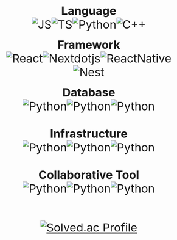 


<div align="center" style="font-size:30px;">
   <strong>Language</strong> 
</div>

<div align="center" style="font-size:30px;"><img alt="JS" src ="https://img.shields.io/badge/JavaScript-A8B9CC.svg?&style=for-the-badge&logo=JavaScript&logoColor=white"/><img alt="TS" src ="https://img.shields.io/badge/TypeScript-00599C.svg?&style=for-the-badge&logo=TypeScript&logoColor=white"/><img alt="Python" src ="https://img.shields.io/badge/Python-3776AB.svg?&style=for-the-badge&logo=Python&logoColor=white"/><img alt="C++" src ="https://img.shields.io/badge/C++-007396.svg?&style=for-the-badge&logo=C++&logoColor=white"/></div>
<br>

<div align="center" style="font-size:30px;">
 <strong>Framework</strong> 
</div>


<div align="center" style="font-size:30px;"><img alt="React" src ="https://img.shields.io/badge/React-6DB33F.svg?&style=for-the-badge&logo=React&logoColor=white"/><img alt="Nextdotjs" src ="https://img.shields.io/badge/Next-6DB33F.svg?&style=for-the-badge&logo=Nextdotjs&logoColor=white"/><img alt="ReactNative" src ="https://img.shields.io/badge/React Native-3DDC84.svg?&style=for-the-badge&logo=react&logoColor=white"/><img alt="Nest" src ="https://img.shields.io/badge/Nest-3DDC84.svg?&style=for-the-badge&logo=Nestjs&logoColor=white"/></div>
<br>


<div align="center" style="font-size:30px;">
  <strong>Database</strong>
</div>


<div align="center" style="font-size:30px;"><img alt="Python" src ="https://img.shields.io/badge/MySQL-4479A1.svg?&style=for-the-badge&logo=MySQL&logoColor=white"/><img alt="Python" src ="https://img.shields.io/badge/SQLite-003B57.svg?&style=for-the-badge&logo=SQLite&logoColor=white"/><img alt="Python" src ="https://img.shields.io/badge/MariaDB-003B57.svg?&style=for-the-badge&logo=MariaDB&logoColor=white"/>
<br>
<br>



<div align="center" style="font-size:30px;">
  <strong>Infrastructure</strong>
</div>


<div align="center" style="font-size:30px;"><img alt="Python" src ="https://img.shields.io/badge/AWS-232F3E.svg?&style=for-the-badge&logo=Amazon AWS&logoColor=white"/><img alt="Python" src ="https://img.shields.io/badge/Github Actions-2088FF.svg?&style=for-the-badge&logo=Github Actions&logoColor=white"/><img alt="Python" src ="https://img.shields.io/badge/Git-F05032.svg?&style=for-the-badge&logo=Git&logoColor=white"/></div>
<br>


<div align="center" style="font-size:30px;">
 <strong>Collaborative Tool</strong> 
</div>


<div align="center" style="font-size:30px;"><img alt="Python" src ="https://img.shields.io/badge/Jira-0052CC.svg?&style=for-the-badge&logo=Jira&logoColor=white"/><img alt="Python" src ="https://img.shields.io/badge/Confluence-172B4D.svg?&style=for-the-badge&logo=Confluence&logoColor=white"/><img alt="Python" src ="https://img.shields.io/badge/Notion-000000.svg?&style=for-the-badge&logo=Notion&logoColor=white"/></div>
<br>


[![Solved.ac Profile](http://mazassumnida.wtf/api/v2/generate_badge?boj=wodnjs471)](https://solved.ac/wodnjs471/)

